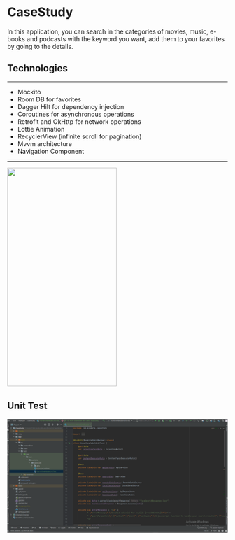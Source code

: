 # CaseStudy

In this application, you can search in the categories of movies, music, e-books and podcasts with the keyword you want, add them to your favorites by going to the details.
## Technologies

---

- Mockito
- Room DB for favorites
- Dagger Hilt for dependency injection
- Coroutines for asynchronous operations
- Retrofit and OkHttp for network operations
- Lottie Animation
- RecyclerView (infinite scroll for pagination)
- Mvvm architecture
- Navigation Component
---

<img src="./assets/gif.gif" height="500px" width="250px"/>

Unit Test
---

<img src="./assets/test.gif" />